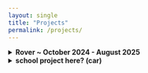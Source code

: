 ```yaml
---
layout: single
title: "Projects"
permalink: /projects/
---
```


<details>
  <summary><strong>Rover ~ October 2024 - August 2025</strong></summary>
  <p>
    Explanation here
  </p>
</details>

<details>
  <summary><strong>school project here? (car) </strong></summary>
  <p>
   explaination here
  </p>
</details>
